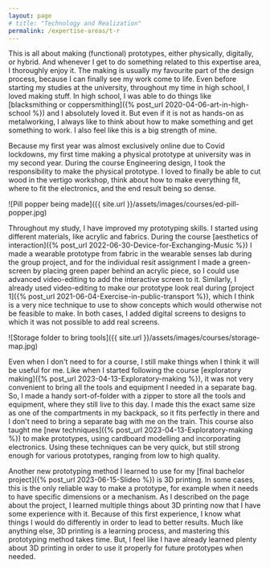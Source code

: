 ```yaml
---
layout: page
# title: "Technology and Realization"
permalink: /expertise-areas/t-r
---
```


This is all about making (functional) prototypes, either physically, digitally, or hybrid. And whenever I get to do something related to this expertise area, I thoroughly enjoy it. The making is usually my favourite part of the design process, because I can finally see my work come to life. Even before starting my studies at the university, throughout my time in high school, I loved making stuff. In high school, I was able to do things like [blacksmithing or coppersmithing]({% post_url 2020-04-06-art-in-high-school %}) and I absolutely loved it. But even if it is not as hands-on as metalworking, I always like to think about how to make something and get something to work. I also feel like this is a big strength of mine. 

Because my first year was almost exclusively online due to Covid lockdowns, my first time making a physical prototype at university was in my second year. During the course Engineering design, I took the responsibility to make the physical prototype. I loved to finally be able to cut wood in the vertigo workshop, think about how to make everything fit, where to fit the electronics, and the end result being so dense.

![Pill popper being made]({{ site.url }}/assets/images/courses/ed-pill-popper.jpg)

Throughout my study, I have improved my prototyping skills. I started using different materials, like acrylic and fabrics. During the course [aesthetics of interaction]({% post_url 2022-06-30-Device-for-Exchanging-Music %}) I made a wearable prototype from fabric in the wearable senses lab during the group project, and for the individual resit assignment I made a green-screen by placing green paper behind an acrylic piece, so I could use advanced video-editing to add the interactive screen to it. Similarly, I already used video-editing to make our prototype look real during [project 1]({% post_url 2021-06-04-Exercise-in-public-transport %}), which I think is a very nice technique to use to show concepts which would otherwise not be feasible to make. In both cases, I added digital screens to designs to which it was not possible to add real screens. 

![Storage folder to bring tools]({{ site.url }}/assets/images/courses/storage-map.jpg)

Even when I don't need to for a course, I still make things when I think it will be useful for me. Like when I started following the course [exploratory making]({% post_url 2023-04-13-Exploratory-making %}), it was not very convenient to bring all the tools and equipment I needed in a separate bag. So, I made a handy sort-of-folder with a zipper to store all the tools and equipment, where they still live to this day. I made this the exact same size as one of the compartments in my backpack, so it fits perfectly in there and I don't need to bring a separate bag with me on the train. This course also taught me [new techniques]({% post_url 2023-04-13-Exploratory-making %}) to make prototypes, using cardboard modelling and incorporating electronics. Using these techniques can be very quick, but still strong enough for various prototypes, ranging from low to high quality. 

Another new prototyping method I learned to use for my [final bachelor project]({% post_url 2023-06-15-Slideo %}) is 3D printing. In some cases, this is the only reliable way to make a prototype, for example when it needs to have specific dimensions or a mechanism. As I described on the page about the project, I learned multiple things about 3D printing now that I have some experience with it. Because of this first experience, I know what things I would do differently in order to lead to better results. Much like anything else, 3D printing is a learning process, and mastering this prototyping method takes time. But, I feel like I have already learned plenty about 3D printing in order to use it properly for future prototypes when needed.